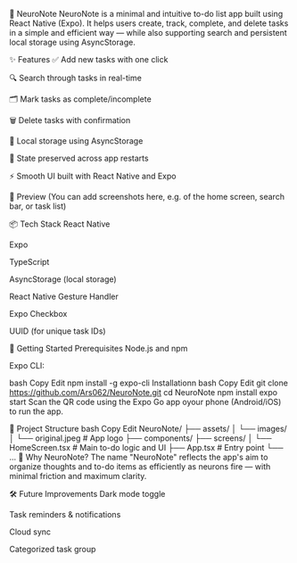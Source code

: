 🧠 NeuroNote
NeuroNote is a minimal and intuitive to-do list app built using React Native (Expo). It helps users create, track, complete, and delete tasks in a simple and efficient way — while also supporting search and persistent local storage using AsyncStorage.

✨ Features
✅ Add new tasks with one click

🔍 Search through tasks in real-time

🗂️ Mark tasks as complete/incomplete

🗑️ Delete tasks with confirmation

💾 Local storage using AsyncStorage

🔄 State preserved across app restarts

⚡ Smooth UI built with React Native and Expo

📸 Preview
(You can add screenshots here, e.g. of the home screen, search bar, or task list)

📦 Tech Stack
React Native

Expo

TypeScript

AsyncStorage (local storage)

React Native Gesture Handler

Expo Checkbox

UUID (for unique task IDs)

🚀 Getting Started
Prerequisites
Node.js and npm

Expo CLI:

bash
Copy
Edit
npm install -g expo-cli
Installationn 
bash
Copy
Edit
git clone https://github.com/Ars062/NeuroNote.git
cd NeuroNote
npm install
expo start
Scan the QR code using the Expo Go app oyour phone (Android/iOS) to run the app.

📂 Project Structure
bash
Copy
Edit
NeuroNote/
├── assets/
│   └── images/
│       └── original.jpeg     # App logo
├── components/
├── screens/
│   └── HomeScreen.tsx        # Main to-do logic and UI
├── App.tsx                   # Entry point
└── ...
🧠 Why NeuroNote?
The name "NeuroNote" reflects the app's aim to organize thoughts and to-do items as efficiently as neurons fire — with minimal friction and maximum clarity.

🛠️ Future Improvements
 Dark mode toggle

 Task reminders & notifications

 Cloud sync

 Categorized task group









